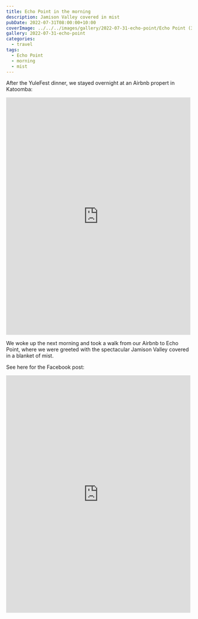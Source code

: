 ```yaml
---
title: Echo Point in the morning
description: Jamison Valley covered in mist
pubDate: 2022-07-31T08:00:00+10:00
coverImage: ../../../images/gallery/2022-07-31-echo-point/Echo Point (3).jpeg
gallery: 2022-07-31-echo-point
categories:
  - travel
tags:
  - Echo Point
  - morning
  - mist
---
```


After the YuleFest dinner, we stayed overnight at an Airbnb propert in Katoomba:

<iframe src="https://www.facebook.com/plugins/post.php?href=https%3A%2F%2Fwww.facebook.com%2Fchris1.tham%2Fposts%2Fpfbid05viCwYM6NCwfRh8qavzydMMpUP8DJ6aYfjqUYm6s1CkFYpenNwAPWCQip3VXiaEdl&show_text=true&width=500" width="500" height="645" style="border:none;overflow:hidden" scrolling="no" frameborder="0" allowfullscreen="true" allow="autoplay; clipboard-write; encrypted-media; picture-in-picture; web-share"></iframe>

We woke up the next morning and took a walk from our Airbnb to
Echo Point, where we were greeted with the spectacular Jamison Valley covered
in a blanket of mist.

See here for the Facebook post:

<iframe src="https://www.facebook.com/plugins/post.php?href=https%3A%2F%2Fwww.facebook.com%2Fchris1.tham%2Fposts%2Fpfbid0pxpNKiZyBb72ut49ZTAGFeRjE4obNuUoExnbTYa3c2LxMW7AULLmToiqQQ9acJetl&show_text=true&width=500" width="500" height="645" style="border:none;overflow:hidden" scrolling="no" frameborder="0" allowfullscreen="true" allow="autoplay; clipboard-write; encrypted-media; picture-in-picture; web-share"></iframe>
